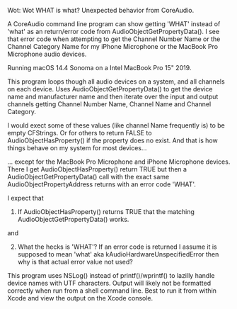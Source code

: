  Wot: Wot WHAT is what? Unexpected behavior from CoreAudio.

 A CoreAudio command line program can show getting 'WHAT' instead of 'what' as an
 return/error code from AudioObjectGetPropertyData(). I see that error code
 when attempting to get the Channel Number Name or the Channel Category Name
 for my iPhone Microphone or the MacBook Pro Microphone audio devices.
 
 Running macOS 14.4 Sonoma on a Intel MacBook Pro 15" 2019.
 
 This program loops though all audio devices on a system, and all channels on 
 each device. Uses AudioObjectGetPropertyData() to get the device name and
 manufacturer name and then iterate over the input and output channels getting
 Channel Number Name, Channel Name and Channel Category.
 
 I would exect some of these values (like channel Name frequently is) to be 
 empty CFStrings. Or for others to return FALSE to AudioObjectHasProperty() if
 the property does no exist. And that is how things behave on my system for
 most devices...
 
 ... except for the MacBook Pro Microphone and iPhone Microphone devices.
 There I get AudioObjectHasProperty() return TRUE but then a
 AudioObjectGetPropertyData() call with the exact same AudioObjectPropertyAddress
 returns with an error code 'WHAT'.
 
 I expect that 
 
 1. If AudioObjectHasProperty() returns TRUE that the matching
    AudioObjectGetPropertyData() works.
 
 and
 
 2. What the hecks is 'WHAT'? If an error code is returned I assume it is 
    supposed to mean 'what' aka kAudioHardwareUnspecifiedError then why is
    that actual error value not used?
 
 This program uses NSLog() instead of printf()/wprintf() to lazilly handle 
 device names with UTF characters. Output will likely not be formatted
 correctly when run from a shell command line. Best to run it from within
 Xcode and view the output on the Xcode console.
